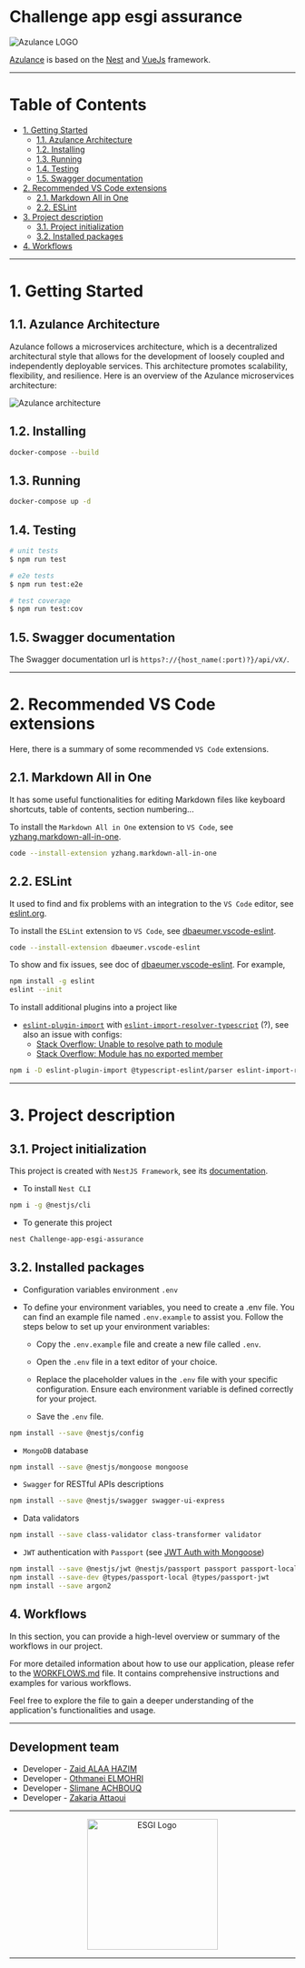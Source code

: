 
# Challenge app esgi assurance <!-- omit in toc -->

![Azulance LOGO](docs/azulance.png)

[Azulance](https://github.com/elmohriothmane/Challenge-app-esgi-assurance) is based on the [Nest](https://github.com/nestjs/nest) and [VueJs](https://vuejs.org/) framework.

---


# Table of Contents <!-- omit in toc -->

- [1. Getting Started](#1-getting-started)
  - [1.1. Azulance Architecture](#11-azulance-architecture)
  - [1.2. Installing](#12-installing)
  - [1.3. Running](#13-running)
  - [1.4. Testing](#14-testing)
  - [1.5. Swagger documentation](#15-swagger-documentation)
- [2. Recommended VS Code extensions](#2-recommended-vs-code-extensions)
  - [2.1. Markdown All in One](#21-markdown-all-in-one)
  - [2.2. ESLint](#22-eslint)
- [3. Project description](#3-project-description)
  - [3.1. Project initialization](#31-project-initialization)
  - [3.2. Installed packages](#32-installed-packages)
- [4. Workflows](#4-workflows)

---

# 1. Getting Started

## 1.1. Azulance Architecture
Azulance follows a microservices architecture, which is a decentralized architectural style that allows for the development of loosely coupled and independently deployable services. This architecture promotes scalability, flexibility, and resilience. Here is an overview of the Azulance microservices architecture:

![Azulance architecture](docs/Microservices-Diagram.png)

## 1.2. Installing

```bash
docker-compose --build
```

## 1.3. Running

```bash
docker-compose up -d
```
## 1.4. Testing

```bash
# unit tests
$ npm run test

# e2e tests
$ npm run test:e2e

# test coverage
$ npm run test:cov
```

## 1.5. Swagger documentation

The Swagger documentation url is `https?://{host_name(:port)?}/api/vX/`.

---

# 2. Recommended VS Code extensions

Here, there is a summary of some recommended `VS Code` extensions.

## 2.1. Markdown All in One

It has some useful functionalities for editing Markdown files like keyboard shortcuts, table of contents, section numbering...

To install the `Markdown All in One` extension to `VS Code`, see [yzhang.markdown-all-in-one](https://marketplace.visualstudio.com/items?itemName=yzhang.markdown-all-in-one).
```sh
code --install-extension yzhang.markdown-all-in-one
```

## 2.2. ESLint

It used to find and fix problems with an integration to the `VS Code` editor, see [eslint.org](https://eslint.org/).

To install the `ESLint` extension to `VS Code`, see [dbaeumer.vscode-eslint](https://marketplace.visualstudio.com/items?itemName=dbaeumer.vscode-eslint).
```sh
code --install-extension dbaeumer.vscode-eslint
```
To show and fix issues, see doc of [dbaeumer.vscode-eslint](https://marketplace.visualstudio.com/items?itemName=dbaeumer.vscode-eslint). For example,
```sh
npm install -g eslint
eslint --init
```

To install additional plugins into a project like
- [`eslint-plugin-import`](https://github.com/benmosher/eslint-plugin-import#readme) with [`eslint-import-resolver-typescript`](https://github.com/alexgorbatchev/eslint-import-resolver-typescript#readme) (?), see also an issue with configs: 
  - [Stack Overflow: Unable to resolve path to module](https://stackoverflow.com/questions/55198502/using-eslint-with-typescript-unable-to-resolve-path-to-module)
  - [Stack Overflow: Module has no exported member](https://stackoverflow.com/questions/65187695/which-rule-to-enable-to-throw-module-has-no-exported-member-in-eslint-cli-outp)
```sh
npm i -D eslint-plugin-import @typescript-eslint/parser eslint-import-resolver-typescript eslint-plugin-simple-import-sort 
```

---

# 3. Project description

## 3.1. Project initialization

This project is created with `NestJS Framework`, see its [documentation](https://docs.nestjs.com/).

- To install `Nest CLI`
```sh
npm i -g @nestjs/cli
```

- To generate this project
```sh
nest Challenge-app-esgi-assurance
```

## 3.2. Installed packages

- Configuration variables environment `.env`
- To define your environment variables, you need to create a .env file. You can find an example file named `.env.example` to assist you. Follow the steps below to set up your environment variables:

    - Copy the `.env.example` file and create a new file called `.env`.

    - Open the `.env` file in a text editor of your choice.

    - Replace the placeholder values in the `.env` file with your specific configuration. Ensure each environment variable is defined correctly for your project.

    - Save the `.env` file.
    
```sh
npm install --save @nestjs/config
```

- `MongoDB` database
```sh
npm install --save @nestjs/mongoose mongoose 
```

- `Swagger` for RESTful APIs descriptions
```sh
npm install --save @nestjs/swagger swagger-ui-express
```

- Data validators
```sh
npm install --save class-validator class-transformer validator
```

- `JWT` authentication with `Passport` (see [JWT Auth with Mongoose](https://github.com/pejmanhadavi/real-world-example-nestjs-mongoose-jwt-auth))
```sh
npm install --save @nestjs/jwt @nestjs/passport passport passport-local passport-jwt bcrypt
npm install --save-dev @types/passport-local @types/passport-jwt
npm install --save argon2
```

## 4. Workflows
In this section, you can provide a high-level overview or summary of the workflows in our project.

For more detailed information about how to use our application, please refer to the [WORKFLOWS.md](WORKFLOWS.md) file. It contains comprehensive instructions and examples for various workflows.

Feel free to explore the file to gain a deeper understanding of the application's functionalities and usage.


---
## Development team
 

- Developer - [Zaid ALAA HAZIM](https://www.linkedin.com/in/zaid-alaa-hazim/)
- Developer - [Othmanei ELMOHRI](https://www.linkedin.com/in/othmane-elmohri/)
- Developer - [Slimane ACHBOUQ](https://www.linkedin.com/in/slimane-achbouq/)
- Developer - [Zakaria Attaoui](https://www.linkedin.com/in/zakaria-attaoui-29b24b1b2/)
---
<p align="center">
  <a href="https://www.esgi.fr/" target="blank"><img src="https://secure.meetupstatic.com/photos/event/5/3/2/600_484801330.jpeg" width="230" alt="ESGI Logo" /></a>
</p>

---

